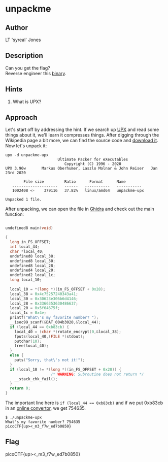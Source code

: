 # unpackme
## Author
LT 'syreal' Jones
## Description
Can you get the flag?  
Reverse engineer this [binary](./unpackme-upx).
## Hints
1. What is UPX?
## Approach
Let's start off by addressing the hint. If we search up [UPX](https://en.wikipedia.org/wiki/UPX) and read some things about it, we'll learn it compresses things. After digging through the Wikipedia page a bit more, we can find the source code and [download it](https://github.com/upx/upx/releases/tag/v3.96). Now let's unpack it:
```
upx -d unpackme-upx
                       Ultimate Packer for eXecutables
                          Copyright (C) 1996 - 2020
UPX 3.96w       Markus Oberhumer, Laszlo Molnar & John Reiser   Jan 23rd 2020

        File size         Ratio      Format      Name
   --------------------   ------   -----------   -----------
   1002408 <-    379116   37.82%   linux/amd64   unpackme-upx

Unpacked 1 file.
```
After unpacking, we can open the file in [Ghidra](https://ghidra-sre.org/) and check out the main function:
```c

undefined8 main(void)

{
  long in_FS_OFFSET;
  int local_44;
  char *local_40;
  undefined8 local_38;
  undefined8 local_30;
  undefined8 local_28;
  undefined4 local_20;
  undefined2 local_1c;
  long local_10;
  
  local_10 = *(long *)(in_FS_OFFSET + 0x28);
  local_38 = 0x4c75257240343a41;
  local_30 = 0x30623e306b6d4146;
  local_28 = 0x3366353630486637;
  local_20 = 0x5f64675f;
  local_1c = 0x4e;
  printf("What\'s my favorite number? ");
  __isoc99_scanf(&DAT_004b3020,&local_44);
  if (local_44 == 0xb83cb) {
    local_40 = (char *)rotate_encrypt(0,&local_38);
    fputs(local_40,(FILE *)stdout);
    putchar(10);
    free(local_40);
  }
  else {
    puts("Sorry, that\'s not it!");
  }
  if (local_10 != *(long *)(in_FS_OFFSET + 0x28)) {
                    /* WARNING: Subroutine does not return */
    __stack_chk_fail();
  }
  return 0;
}
```
The important line here is `if (local_44 == 0xb83cb)` and if we put 0xb83cb in an [online convertor](https://www.rapidtables.com/convert/number/hex-to-decimal.html), we get 754635.
```
$ ./unpackme-upx
What's my favorite number? 754635
picoCTF{up><_m3_f7w_ed7b0850}
```
## Flag
picoCTF{up><_m3_f7w_ed7b0850}